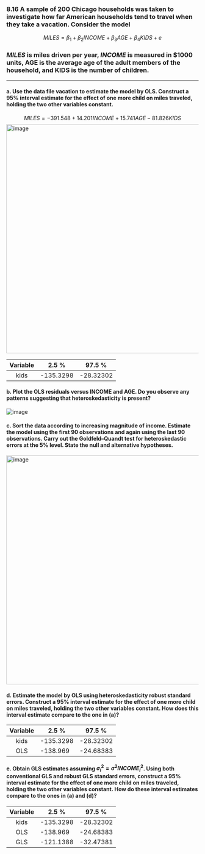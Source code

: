 ### 8.16 A sample of 200 Chicago households was taken to investigate how far American households tend to travel when they take a vacation. Consider the model
$$
MILES = \beta_1 + \beta_2INCOME + \beta_3AGE + \beta_4KIDS + e
$$
### *MILES* is miles driven per year, *INCOME* is measured in $1000 units, AGE is the average age of the adult members of the household, and KIDS is the number of children.
---

#### a. Use the data file vacation to estimate the model by OLS. Construct a 95% interval estimate for the effect of one more child on miles traveled, holding the two other variables constant.

$$
MILES = -391.548 + 14.201INCOME + 15.741AGE -81.826KIDS
$$
<img width="600" alt="image" src="https://github.com/user-attachments/assets/84edb3cd-cf80-4d2b-89c3-6bc8d5387fae" />

| Variable | 2.5 %     | 97.5 %    |
|:--------:|-----------|-----------|
| kids     | -135.3298 | -28.32302 |

#### b. Plot the OLS residuals versus INCOME and AGE. Do you observe any patterns suggesting that heteroskedasticity is present?

![image](https://github.com/user-attachments/assets/ec7692d0-65e8-4e83-9b2c-97fa462caad4)

#### c. Sort the data according to increasing magnitude of income. Estimate the model using the first 90 observations and again using the last 90 observations. Carry out the Goldfeld–Quandt test for heteroskedastic errors at the 5% level. State the null and alternative hypotheses.

<img width="600" alt="image" src="https://github.com/user-attachments/assets/a507f31c-5b8c-4f43-99c1-47de4a5fc2af" />

#### d. Estimate the model by OLS using heteroskedasticity robust standard errors. Construct a 95% interval estimate for the effect of one more child on miles traveled, holding the two other variables constant. How does this interval estimate compare to the one in (a)?

| Variable | 2.5 %     | 97.5 %    |
|:--------:|-----------|-----------|
| kids     | -135.3298 | -28.32302 |
| OLS      | -138.969  | -24.68383 |


#### e. Obtain GLS estimates assuming $\sigma_i^2 = \sigma^2INCOME_i^2$. Using both conventional GLS and robust GLS standard errors, construct a 95% interval estimate for the effect of one more child on miles traveled, holding the two other variables constant. How do these interval estimates compare to the ones in (a) and (d)?

| Variable | 2.5 %     | 97.5 %    |
|:--------:|-----------|-----------|
| kids     | -135.3298 | -28.32302 |
| OLS      | -138.969  | -24.68383 |
| GLS      | -121.1388 | -32.47381 |
